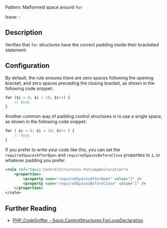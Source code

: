 Pattern: Malformed space around `for`

Issue: -

## Description

Verifies that `for` structures have the correct padding inside their bracketed statement.

## Configuration

By default, the rule ensures there are zero spaces following the opening bracket, and zero spaces preceding the closing bracket, as shown in the following code snippet:

```php
for ($i = 0; $i < 10; $i++) {
    // Body.
}
```

Another common way of padding control structures is to use a single space, as shown in the following code snippet:

```php
for ( $i = 0; $i < 10; $i++ ) {
    // Body.
}
```

If you prefer to write your code like this, you can set the `requiredSpacesAfterOpen` and `requiredSpacesBeforeClose` properties to `1`, or whatever padding you prefer.

```xml
<rule ref="Squiz.ControlStructures.ForLoopDeclaration">
    <properties>
        <property name="requiredSpacesAfterOpen" value="1" />
        <property name="requiredSpacesBeforeClose" value="1" />
    </properties>
</rule>
```

## Further Reading

* [PHP_CodeSniffer - Squiz.ControlStructures.ForLoopDeclaration](https://github.com/squizlabs/PHP_CodeSniffer/blob/master/src/Standards/Squiz/Sniffs/ControlStructures/ForLoopDeclarationSniff.php)
